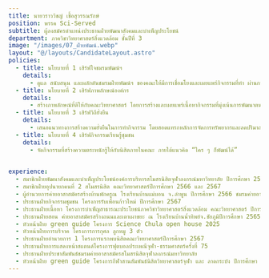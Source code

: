 ```yaml
---
title: นายวราววิชญ์ เชื้อสุวรรณรักษ์
position: พรรค Sci-Served
subtitle: ผู้ลงสมัครตำแหน่งประธานฝ่ายพัฒนาสังคมและบําเพ็ญประโยชน์
department: ภาควิชาวิทยาศาสตร์สิ่งแวดล้อม ชั้นปีที่ 3
image: "/images/07_ฝ่ายพัฒน์.webp"
layout: "@/layouts/CandidateLayout.astro"
policies:
  - title: นโยบายที่ 1 เสิร์ฟใจชมรมพัฒน์ฯ
    details:
      - ดูแล สนับสนุน และผลักดันชมรมฝ่ายพัฒน์ฯ ของคณะให้มีการเชื่อมโยงและเผยแพร่กิจกรรมที่ทํา ผ่านการแลกเปลี่ยนเรียนรู้กับองค์กรภายนอกคณะ
  - title: นโยบายที่ 2 เสิร์ฟภาพลักษณ์องค์กร
    details:
      - สร้างภาพลักษณ์ที่ดีให้กับคณะวิทยาศาสตร์ โดยการสร้างและเผยแพร่เนื้อหากิจกรรมที่มุ่งเน้นการพัฒนาตนเองและการพัฒนาสังคม
  - title: นโยบายที่ 3 เสิร์ฟวิถียั่งยืน
    details:
      - เสนอแนวทางการสร้างความยั่งยืนในการทํากิจกรรม โดยสอดแทรกหลักการจัดการทรัพยากรและลดปริมาณขยะ เพื่อสร้างสังคมสีเขียวภายในคณะ
  - title: นโยบายที่ 4 เสิร์ฟกิจกรรมเรียนรู้ชุมชน
    details:
      - จัดกิจกรรมที่สร้างความตระหนักรู้ให้กับนิสิตภายในคณะ ภายใต้แนวคิด “ใคร ๆ ก็พัฒน์ได้”

    
experience:
  - สมาชิกฝ่ายพัฒนาสังคมและบําเพ็ญประโยชน์องค์การบริหารสโมสรนิสิตจุฬาลงกรณ์มหาวิทยาลัย ปีการศึกษา 2567
  - สมาชิกฝ่ายอุปนายกคนที่ 2 สโมสรนิสิต คณะวิทยาศาสตร์ปีการศึกษา 2566 และ 2567
  - ผู้อํานวยการค่ายอาสาสมัครสร้างบ้านพักครูณ โรงเรียนบ้านแม่บอน จ.ลําพูน ปีการศึกษา 2566 ชมรมค่ายอาสาสมัครสโมสรนิสิตจุฬาลงกรณ์มหาวิทยาลัย
  - ประธานฝ่ายกิจกรรมชุมชน โครงการรับเพื่อนก้าวใหม่ ปีการศึกษา 2567
  - ประธานฝ่ายเนื้อหา โครงการบําเพ็ญสาธารณะประโยชน์ภาควิชาวิทยาศาสตร์สิ่งแวดล้อม คณะวิทยาศาสตร์ ปีการศึกษา 2567
  - ประธานฝ่ายสอน ค่ายอาสาสมัครสร้างถนนและเตาเผาขยะ ณ โรงเรียนบ้านนํ้าทิพย์จ.ชัยภูมิปีการศึกษา 2565 ชมรมค่ายอาสาสมัครสโมสรนิสิตจุฬาลงกรณ์มหาวิทยาลัย
  - หัวหน้าฝ่าย green guide โครงการ Science Chula open house 2025
  - หัวหน้าฝ่ายการบริจาค โครงการการกุศล ลูกหมู 3 ตัว
  - ประธานฝ่ายอํานวยการ 1 โครงการแรกพบนิสิตคณะวิทยาศาสตร์ปีการศึกษา 2567
  - ประธานฝ่ายการแสดงหน้าสแตนด์โครงการฟุตบอลประเพณีจุฬา-ธรรมศาสตร์ครั้งที่ 75
  - ประธานฝ่ายประชาสัมพันธ์ชมรมค่ายอาสาสมัครสโมสรนิสิตจุฬาลงกรณ์มหาวิทยาลัย
  - หัวหน้าฝ่าย green guide โครงการกีฬาสานสัมพันธ์นิสิตวิทยาศาสตร์จุฬา และ ลาดกระบัง ปีการศึกษา 2567
---
```


